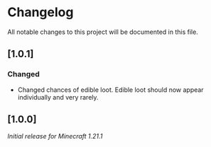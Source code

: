 # Changelog

All notable changes to this project will be documented in this file.

## [1.0.1]

### Changed

- Changed chances of edible loot. Edible loot should now appear individually and very rarely.

## [1.0.0]

_Initial release for Minecraft 1.21.1_